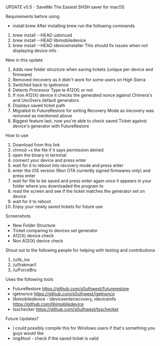 UPDATE v0.5 - SaveMe The Easiest SHSH saver for macOS

Requirements before using 
- install brew
After installing brew run the following commands

1. brew install --HEAD usbmuxd 
2. brew install --HEAD libimobiledevice 
3. brew install --HEAD ideviceinstaller
This should fix issues when not displaying device info

New in this update
1. Adds new folder structure when saving tickets (unique per device and firmware)
2. Removed irecovery as it didn't work for some users on High Sierra 
3. Switched back to igetnonce
4. Detects Processor Type ie A12(X) or not 
5. If non A12(X) device it checks the generated nonce against Chimera's and Unc0vers default generators
6. Displays saved ticket path  
7. Migrated to FutureRestore for exiting Recovery Mode as irecovery was removed as mentioned above
8. Biggest feature last, now you're able to check saved Ticket against device's generator with FutureRestore

How to use
1. Download from this link
2. chmod +x the file if it says permission denied 
3. open the binary in terminal 
4. connect your device and press enter
5. wait for it to reboot into recovery mode and press enter
6. enter the iOS version (Non OTA currently signed firmwares only) and press enter
7. wait for file to be saved and press enter again once it appears in your folder where you downloaded the program to
8. read the screen and see if the ticket matches the generator set on device
9. wait for it to reboot
10. Enjoy your newly saved tickets for future use

Screenshots
-  New Folder Structure
- Ticket comparing to devices set generator
- A12(X) device check
- Non A12(X) device check

Shout out to the following people for helping with testing and contributions 
1. /u/tk_ios
2. /u/frakman1
3. /u/ForceBru

Uses the following tools
- FutureRestore https://github.com/s0uthwest/futurerestore
- igetnonce https://github.com/s0uthwest/igetnonce
- libimobiledevice - ideviceenterrecovery, ideviceinfo https://github.com/libimobiledevice
- tsschecker https://github.com/s0uthwest/tsschecker

Future Updates?
- I could possibly compile this for Windows users if that's something you guys would like
- img4tool - check if the saved ticket is valid 

